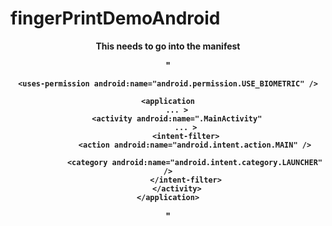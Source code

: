 # fingerPrintDemoAndroid

<header>
  
  <p>
    <b>
    This needs to go into the manifest 
      <uses-permission android:name="android.permission.USE_BIOMETRIC" />


  </p>
    <div>
  
 " <!-- AndroidManifest.xml -->
<manifest xmlns:android="http://schemas.android.com/apk/res/android"
    package="com.example.fingerprintdemo">

    <uses-permission android:name="android.permission.USE_BIOMETRIC" />

    <application
        ... >
        <activity android:name=".MainActivity"
            ... >
            <intent-filter>
                <action android:name="android.intent.action.MAIN" />

                <category android:name="android.intent.category.LAUNCHER" />
            </intent-filter>
        </activity>
    </application>

</manifest>
"
  
  </div>
   
  </header>
